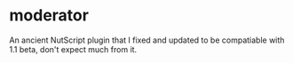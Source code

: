 # moderator
An ancient NutScript plugin that I fixed and updated to be compatiable with 1.1 beta, don't expect much from it.

